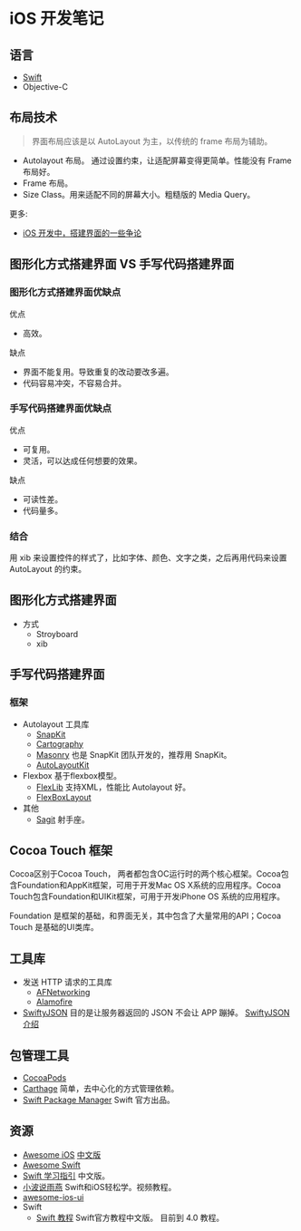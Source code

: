# iOS 开发笔记
## 语言
* [Swift](swift)
* Objective-C

## 布局技术
> 界面布局应该是以 AutoLayout 为主，以传统的 frame 布局为辅助。

* Autolayout 布局。 通过设置约束，让适配屏幕变得更简单。性能没有 Frame 布局好。
* Frame 布局。
* Size Class。用来适配不同的屏幕大小。粗糙版的 Media Query。

更多:
* [iOS 开发中，搭建界面的一些争论](https://zhuanlan.zhihu.com/p/20783322)

## 图形化方式搭建界面 VS 手写代码搭建界面
### 图形化方式搭建界面优缺点
优点
* 高效。

缺点
* 界面不能复用。导致重复的改动要改多遍。
* 代码容易冲突，不容易合并。

### 手写代码搭建界面优缺点
优点
* 可复用。
* 灵活，可以达成任何想要的效果。

缺点
* 可读性差。
* 代码量多。

### 结合
用 xib 来设置控件的样式了，比如字体、颜色、文字之类，之后再用代码来设置 AutoLayout 的约束。

## 图形化方式搭建界面
* 方式
  * Stroyboard
  * xib

## 手写代码搭建界面
### 框架 
* Autolayout 工具库
  * [SnapKit](http://snapkit.io/)
  * [Cartography](https://github.com/robb/Cartography)
  * [Masonry](https://github.com/SnapKit/Masonry) 也是 SnapKit 团队开发的，推荐用 SnapKit。
  * [AutoLayoutKit](https://github.com/hjcapple/AutoLayoutKit)
* Flexbox 基于flexbox模型。
  * [FlexLib](https://github.com/zhenglibao/FlexLib/blob/master/README.zh.md) 支持XML，性能比 Autolayout 好。
  * [FlexBoxLayout](https://github.com/carlSQ/FlexBoxLayout/blob/develop/README.md)
* 其他
  * [Sagit](https://github.com/cyq1162/Sagit) 射手座。

## Cocoa Touch 框架
Cocoa区别于Cocoa Touch， 两者都包含OC运行时的两个核心框架。Cocoa包含Foundation和AppKit框架，可用于开发Mac OS X系统的应用程序。Cocoa Touch包含Foundation和UIKit框架，可用于开发iPhone OS 系统的应用程序。

Foundation 是框架的基础，和界面无关，其中包含了大量常用的API；Cocoa Touch 是基础的UI类库。

## 工具库
* 发送 HTTP 请求的工具库
  * [AFNetworking](https://github.com/AFNetworking/AFNetworking)
  * [Alamofire](https://github.com/Alamofire/Alamofire)
* [SwiftyJSON](https://github.com/SwiftyJSON/SwiftyJSON) 目的是让服务器返回的 JSON 不会让 APP 蹦掉。 [SwiftyJSON介绍](http://tangplin.github.io/swiftyjson/)

## 包管理工具
* [CocoaPods](cocoapods.md)
* [Carthage](https://github.com/carthage/carthage) 简单，去中心化的方式管理依赖。
* [Swift Package Manager](https://swift.org/package-manager/) Swift 官方出品。

## 资源
* [Awesome iOS](https://github.com/vsouza/awesome-ios) [中文版](https://github.com/jobbole/awesome-ios-cn)
* [Awesome Swift](https://github.com/matteocrippa/awesome-swift)
* [Swift 学习指引](https://www.jianshu.com/p/2978d4c81513) 中文版。
* [小波说雨燕](http://www.xiaoboswift.com/) Swift和iOS轻松学。视频教程。
* [awesome-ios-ui](https://github.com/cjwirth/awesome-ios-ui)
* Swift
  * [Swift 教程](http://www.swift51.com/swift.html) Swift官方教程中文版。 目前到 4.0 教程。
